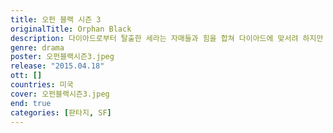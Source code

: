 ```yaml
---
title: 오펀 블랙 시즌 3
originalTitle: Orphan Black
description: 다이아드로부터 탈출한 세라는 자매들과 힘을 합쳐 다이아드에 맞서려 하지만 캐스터 프로젝트의 복제 인간 루디를 포함한 새로운 난관에 직면한다.
genre: drama
poster: 오펀블랙시즌3.jpeg
release: "2015.04.18"
ott: []
countries: 미국
cover: 오펀블랙시즌3.jpeg
end: true
categories: [판타지, SF]
---
```

